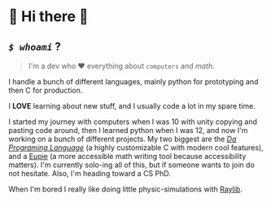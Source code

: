 
# 💜 Hi there 👋

## _`$ whoami`_ ?

> I'm a dev who ❤️ everything about `computers` and $math$.

I handle a bunch of different languages, mainly python for prototyping and then
C for production.

I **LOVE** learning about new stuff, and I usually code a lot in my spare time.

I started my journey with computers when I was 10 with unity copying and pasting code around,
then I learned python when I was 12, and now I'm working on a bunch of different projects.
My two biggest are the [_Da Programing Language_](https://github.com/TheDaProject) (a highly customizable C
with modern cool features), and a [Eupie](https://github.com/TheEupieProject) (a more accessible math writing
tool because accessibility matters). I'm currently solo-ing all of this, but if someone wants to join do not
hesitate. Also, I'm heading toward a CS PhD.

When I'm bored I really like doing little physic-simulations with [Raylib](https://github.com/raysan5/raylib).
